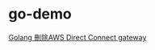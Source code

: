 # go-demo
[Golang 刪除AWS Direct Connect gateway](https://matthung0807.blogspot.com/2023/02/go-delete-aws-direct-connect-gateway.html)
